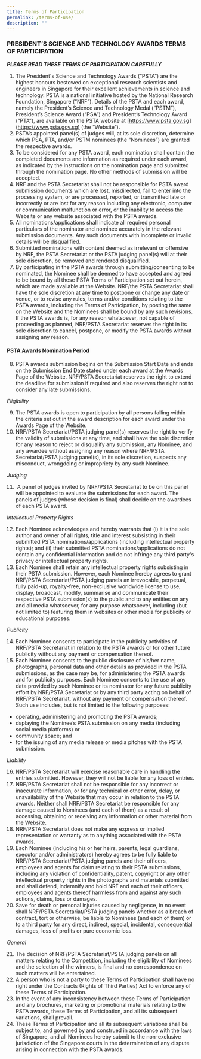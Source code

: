 ```yaml
---
title: Terms of Participation
permalink: /terms-of-use/
description: ""
---
```



### **PRESIDENT’S SCIENCE AND TECHNOLOGY AWARDS TERMS OF PARTICIPATION**

***PLEASE READ THESE TERMS OF PARTICIPATION CAREFULLY***

1.  The President's Science and Technology Awards (“PSTA”) are the highest honours bestowed on exceptional research scientists and engineers in Singapore for their excellent achievements in science and technology. PSTA is a national initiative hosted by the National Research Foundation, Singapore (“NRF”). Details of the PSTA and each award, namely the President’s Science and Technology Medal (“PSTM”), President’s Science Award (“PSA”) and President’s Technology Award (“PTA”), are available on the PSTA website at [https://www.psta.gov.sg](https://www.psta.gov.sg) (the “Website”).
2.  PSTA’s appointed panel(s) of judges will, at its sole discretion, determine which PSA, PTA, and/or PSTM nominees (the “Nominees”) are granted the respective awards.
3.  To be considered for any PSTA award, each nomination shall contain the completed documents and information as required under each award, as indicated by the instructions on the nomination page and submitted through the nomination page. No other methods of submission will be accepted.
4.  NRF and the PSTA Secretariat shall not be responsible for PSTA award submission documents which are lost, misdirected, fail to enter into the processing system, or are processed, reported, or transmitted late or incorrectly or are lost for any reason including any electronic, computer or communication malfunction or error, or the inability to access the Website or any website associated with the PSTA awards.
5.  All nominations/applications shall indicate all required personal particulars of the nominator and nominee accurately in the relevant submission documents. Any such documents with incomplete or invalid details will be disqualified.
6.  Submitted nominations with content deemed as irrelevant or offensive by NRF, the PSTA Secretariat or the PSTA judging panel(s) will at their sole discretion, be removed and rendered disqualified.
7.  By participating in the PSTA awards through submitting/consenting to be nominated, the Nominee shall be deemed to have accepted and agreed to be bound by all these PSTA Terms of Participation set out herein, which are made available at the Website. NRF/the PSTA Secretariat shall have the sole discretion at any time to postpone or change any date or venue, or to revise any rules, terms and/or conditions relating to the PSTA awards, including the Terms of Participation, by posting the same on the Website and the Nominees shall be bound by any such revisions. If the PSTA awards is, for any reason whatsoever, not capable of proceeding as planned, NRF/PSTA Secretariat reserves the right in its sole discretion to cancel, postpone, or modify the PSTA awards without assigning any reason.

#### PSTA Awards Nomination Period

8. PSTA awards submission begins on the Submission Start Date and ends on the Submission End Date stated under each award at the Awards Page of the Website. NRF/PSTA Secretariat reserves the right to extend the deadline for submission if required and also reserves the right not to consider any late submissions.

*Eligibility*

9.  The PSTA awards is open to participation by all persons falling within the criteria set out in the award description for each award under the Awards Page of the Website.
10.  NRF/PSTA Secretariat/PSTA judging panel(s) reserves the right to verify the validity of submissions at any time, and shall have the sole discretion for any reason to reject or disqualify any submission, any Nominee, and any awardee without assigning any reason where NRF/PSTA Secretariat/PSTA judging panel(s), in its sole discretion, suspects any misconduct, wrongdoing or impropriety by any such Nominee.

*Judging*

11.   A panel of judges invited by NRF/PSTA Secretariat to be on this panel will be appointed to evaluate the submissions for each award. The panels of judges (whose decision is final) shall decide on the awardees of each PSTA award.

*Intellectual Property Rights*

12. Each Nominee acknowledges and hereby warrants that (i) it is the sole author and owner of all rights, title and interest subsisting in their submitted PSTA nominations/applications (including intellectual property rights); and (ii) their submitted PSTA nominations/applications do not contain any confidential information and do not infringe any third party's privacy or intellectual property rights.
13.  Each Nominee shall retain any intellectual property rights subsisting in their PSTA submission. However, each Nominee hereby agrees to grant NRF/PSTA Secretariat/PSTA judging panels an irrevocable, perpetual, fully paid-up, royalty-free, non-exclusive worldwide license to use, display, broadcast, modify, summarise and communicate their respective PSTA submission(s) to the public and to any entities on any and all media whatsoever, for any purpose whatsoever, including (but not limited to) featuring them in websites or other media for publicity or educational purposes.

*Publicity*

14.  Each Nominee consents to participate in the publicity activities of NRF/PSTA Secretariat in relation to the PSTA awards or for other future publicity without any payment or compensation thereof.
15.  Each Nominee consents to the public disclosure of his/her name, photographs, personal data and other details as provided in the PSTA submissions, as the case may be, for administering the PSTA awards and for publicity purposes. Each Nominee consents to the use of any data provided by such Nominee or its nominator for any future publicity effort by NRF/PSTA Secretariat or by any third party acting on behalf of NRF/PSTA Secretariat, without any payment or compensation thereof. Such use includes, but is not limited to the following purposes:

* operating, administering and promoting the PSTA awards;
* dsplaying the Nominee’s PSTA submission on any media (including social media platforms) or
* community space; and
* for the issuing of any media release or media pitches with the PSTA submission.

*Liability*

16.  NRF/PSTA Secretariat will exercise reasonable care in handling the entries submitted. However, they will not be liable for any loss of entries.
17.  NRF/PSTA Secretariat shall not be responsible for any incorrect or inaccurate information, or for any technical or other error, delay, or unavailability of the Website that may occur in relation to the PSTA awards. Neither shall NRF/PSTA Secretariat be responsible for any damage caused to Nominees (and each of them) as a result of accessing, obtaining or receiving any information or other material from the Website.
18.  NRF/PSTA Secretariat does not make any express or implied representation or warranty as to anything associated with the PSTA awards.
19.  Each Nominee (including his or her heirs, parents, legal guardians, executor and/or administrators) hereby agrees to be fully liable to NRF/PSTA Secretariat/PSTA judging panels and their officers, employees and agents for claim relating to their PSTA submissions, including any violation of confidentiality, patent, copyright or any other intellectual property rights in the photographs and materials submitted and shall defend, indemnify and hold NRF and each of their officers, employees and agents thereof harmless from and against any such actions, claims, loss or damages.
20.  Save for death or personal injuries caused by negligence, in no event shall NRF/PSTA Secretariat/PSTA judging panels whether as a breach of contract, tort or otherwise, be liable to Nominees (and each of them) or to a third party for any direct, indirect, special, incidental, consequential damages, loss of profits or pure economic loss.

*General*

21.  The decision of NRF/PSTA Secretariat/PSTA judging panels on all matters relating to the Competition, including the eligibility of Nominees and the selection of the winners, is final and no correspondence on such matters will be entertained.
22.  A person who is not a party to these Terms of Participation shall have no right under the Contracts (Rights of Third Parties) Act to enforce any of these Terms of Participation.
23.  In the event of any inconsistency between these Terms of Participation and any brochures, marketing or promotional materials relating to the PSTA awards, these Terms of Participation, and all its subsequent variations, shall prevail.
24.  These Terms of Participation and all its subsequent variations shall be subject to, and governed by and construed in accordance with the laws of Singapore, and all Nominees hereby submit to the non-exclusive jurisdiction of the Singapore courts in the determination of any dispute arising in connection with the PSTA awards.